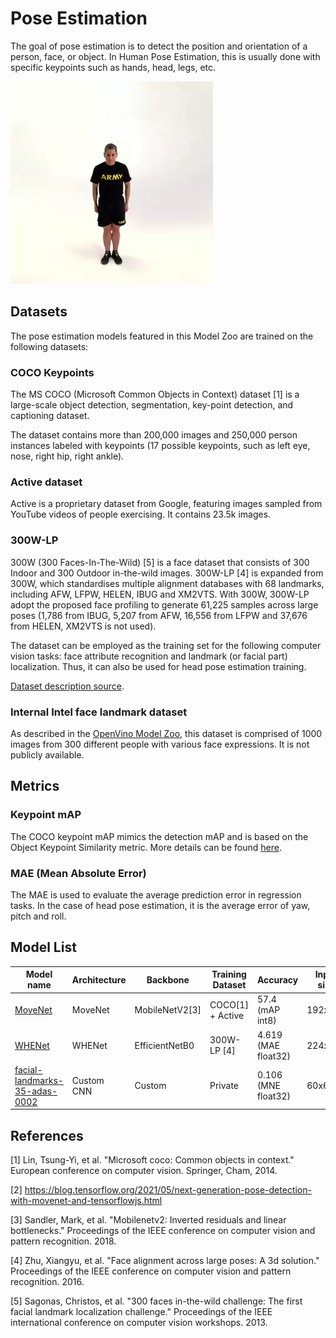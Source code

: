 # Pose Estimation

The goal of pose estimation is to detect the position and orientation of a person, face, or object. In Human Pose Estimation, this is usually done with specific keypoints such as hands, head, legs, etc.

 ![pose estimation](./pose_demo.webp)

## Datasets

The pose estimation models featured in this Model Zoo are trained on the following datasets:

### COCO Keypoints

The MS COCO (Microsoft Common Objects in Context) dataset [1] is a large-scale object detection, segmentation, key-point detection, and captioning dataset.

The dataset contains more than 200,000 images and 250,000 person instances labeled with keypoints (17 possible keypoints, such as left eye, nose, right hip, right ankle).

### Active dataset

Active is a proprietary dataset from Google, featuring images sampled from YouTube videos of people exercising. It contains 23.5k images.

### 300W-LP

300W (300 Faces-In-The-Wild) [5] is a face dataset that consists of 300 Indoor and 300 Outdoor in-the-wild images. 
300W-LP [4] is expanded from 300W, which standardises multiple alignment databases with 68 landmarks, including AFW, LFPW, HELEN, IBUG and XM2VTS. 
With 300W, 300W-LP adopt the proposed face profiling to generate 61,225 samples across large poses (1,786 from IBUG, 5,207 from AFW, 16,556 from LFPW and 37,676 from HELEN, XM2VTS is not used).

The dataset can be employed as the training set for the following computer vision tasks: face attribute recognition and landmark (or facial part) localization.
Thus, it can also be used for head pose estimation training.

[Dataset description source](https://www.tensorflow.org/datasets/catalog/the300w_lp).

### Internal Intel face landmark dataset

As described in the [OpenVino Model Zoo](https://github.com/openvinotoolkit/open_model_zoo/tree/master/models/intel/facial-landmarks-35-adas-0002), this dataset is comprised of 1000 images from 300 different people with various face expressions.
It is not publicly available.

## Metrics

### Keypoint mAP

The COCO keypoint mAP mimics the detection mAP and is based on the Object Keypoint Similarity metric. More details can be found [here](https://cocodataset.org/#keypoints-eval).

### MAE (Mean Absolute Error)

The MAE is used to evaluate the average prediction error in regression tasks. In the case of head pose estimation, it is the average error of yaw, pitch and roll.

## Model List

Model name                                                                 | Architecture | Backbone       | Training Dataset | Accuracy            | Input size | OPS    | Params  | INT8 Size |  Compatibility
---                                                                        | ---          |     ---        | ---              | ---                 | ---        |  ---   | ---     |    ---    | ---
[MoveNet](./movenet/README.md)                                             | MoveNet      | MobileNetV2[3] | COCO[1] + Active | 57.4 (mAP int8)     | 192x192    |  N/A   | N/A     |  2.9M     | i.MX 8M Plus, i.MX 93
[WHENet](./whenet/README.md)                                               | WHENet       | EfficientNetB0 | 300W-LP [4]      | 4.619 (MAE float32) | 224x224    | 781M   | 4.4M    |  5.0M     | i.MX 8M Plus, i.MX 93
[facial-landmarks-35-adas-0002](./facial-landmarks-35-adas-0002/README.md) | Custom CNN   | Custom         | Private          | 0.106 (MNE float32) | 60x60      | 42M    | 4.595M  |  4.7M     | i.MX 8M Plus, i.MX 93

## References

[1] Lin, Tsung-Yi, et al. "Microsoft coco: Common objects in context." European conference on computer vision. Springer, Cham, 2014.

[2] https://blog.tensorflow.org/2021/05/next-generation-pose-detection-with-movenet-and-tensorflowjs.html

[3] Sandler, Mark, et al. "Mobilenetv2: Inverted residuals and linear bottlenecks." Proceedings of the IEEE conference on computer vision and pattern recognition. 2018.

[4] Zhu, Xiangyu, et al. "Face alignment across large poses: A 3d solution." Proceedings of the IEEE conference on computer vision and pattern recognition. 2016.

[5] Sagonas, Christos, et al. "300 faces in-the-wild challenge: The first facial landmark localization challenge." Proceedings of the IEEE international conference on computer vision workshops. 2013.